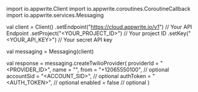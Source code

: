 import io.appwrite.Client
import io.appwrite.coroutines.CoroutineCallback
import io.appwrite.services.Messaging

val client = Client()
    .setEndpoint("https://cloud.appwrite.io/v1") // Your API Endpoint
    .setProject("&lt;YOUR_PROJECT_ID&gt;") // Your project ID
    .setKey("&lt;YOUR_API_KEY&gt;") // Your secret API key

val messaging = Messaging(client)

val response = messaging.createTwilioProvider(
    providerId = "<PROVIDER_ID>",
    name = "<NAME>",
    from = "+12065550100", // optional
    accountSid = "<ACCOUNT_SID>", // optional
    authToken = "<AUTH_TOKEN>", // optional
    enabled = false // optional
)
